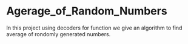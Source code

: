 # Agerage_of_Random_Numbers

In this project using decoders for function we give an algorithm to find average of rondomly generated numbers. 
